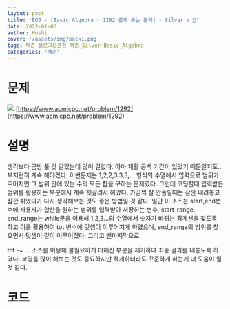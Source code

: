 ```yaml
---
layout: post
title: 'BOJ - [Basic Algebra - 1292 쉽게 푸는 문제] - Silver V 🥈'
date: 2022-01-05
author: Hoshi
cover: '/assets/img/back1.png'
tags: 백준 블로그오픈전 백준_Silver Basic_Algebra
categories: "백준"
---
```

# 문제
![]({{site.url}}/assets/img/posts_img/1292.png)
[https://www.acmicpc.net/problem/1292](https://www.acmicpc.net/problem/1292)

# 설명
생각보다 금방 풀 것 같았는데 많이 걸렸다. 아마 재활 공백 기간이 있었기 때문일지도... 부지런히 계속 해야겠다. 이번문제는 1,2,2,3,3,3,... 형식의 수열에서 입력으로 범위가 주어지면 그 범위 안에 있는 수의 모든 합을 구하는 문제였다. 그런데 코딩할때 입력받은 범위를 활용하는 부분에서 계속 헷갈려서 헤멨다. 가끔씩 잘 안풀릴때는 잠깐 내려놓고 잠깐 쉬었다가 다시 생각해보는 것도 좋은 방법일 것 같다. 일단 이 소스는 start,end변수에 사용자가 합산을 원하는 범위를 입력받아 저장하는 변수, start_range, end_range는 while문을 이용해 1,2,3...의 수열에서 숫자가 바뀌는 경계선을 찾도록 하고 이를 활용하여 tot 변수에 덧셈이 이루어지게 하였으며, end_range의 범위를 찾으면서 덧셈이 같이 이루어졌다. 그리고 맨마지막으로 


tot -= ... 소스를 이용해 불필요하게 더해진 부분을 제거하여 최종 결과를 내놓도록 하였다. 코딩을 많이 해보는 것도 중요하지만 적게하더라도 꾸준하게 하는게 더 도움이 될것 같다.

# 코드

```c

```
